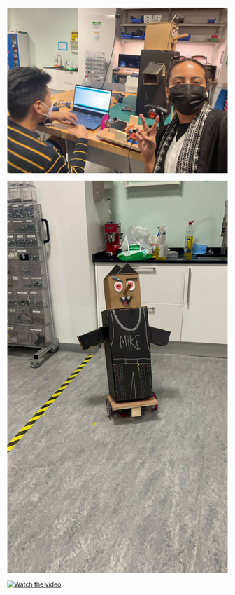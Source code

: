 ![1.jpg](1.jpg)

![2.jpg](2.jpg)

[![Watch the video](https://img.youtube.com/vi/_sGzVKS0liw/maxresdefault.jpg)](https://youtube.com/shorts/_sGzVKS0liw?feature=share)
